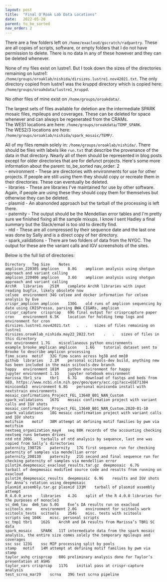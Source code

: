 ```yaml
---
layout: post
title:  "Final O'Roak Lab Data Locations"
date:   2022-05-20
parent: to_be_sorted
nav_order: 2
---
```


There are a few folders left on `/home/exacloud/gscratch/radpantry`. These are all copies of scripts, software, or empty folders that I do not have permission to delete. There is no data in any of these however and they can be deleted whenever.

None of my files exist on lustre1. But I took down the sizes of the directories remaining on lustre1: `/home/groups/oroaklab/nishida/dirsizes.lustre1.nov42021.txt`. The only directory copied from lustre1 was the kruppd directory which is copied here: `/home/groups/oroakdata/lustre1_kruppd`.

No other files of mine exist on `/home/groups/oroakdata/`.

The largest sets of files available for deletion are the intermediate SPARK mosaic files, mpileups and coverages. These can be deleted for space whenever and can always be regenerated from the CRAMs.
<br>The WES1 locations are here: `/home/groups/oroakdata/TEMP_SPARK`.
<br>The WES2/3 locations are here: `/home/groups/oroaklab/nishida/spark_mosaic/TEMP/`.

All of my files remain solely in: `/home/groups/oroaklab/nishida/`. There should be files with labels like `run.txt` that describe the provenance of the data in that directory.
Nearly all of them should be represented in blog posts except for older directories that are for defunct projects.
Here's some more information about the parent: to_be_sorted
nav_order: 2
<br> - environment - These are directories with environments for use for other projects. If people are still using them they should copy or recreate them in their directories. These can eventually be deleted.
<br> - libraries - These are libraries I've maintained for use by other software. Again, if people are using these they should copy them for themselves but otherwise they can be deleted.
<br> - plasmid - An abanonded approach but the tarball of the processing is left there.
<br> - paternity - The output should be the Mendellian error tables and I'm pretty sure we finished fixing all the sample mixups. I know I sent Hadley a final summary but the Slack/email is too old to directly find.
<br> - ntd - These are all compressed by their sequence date and the last one was done by Sally and is a direct copy of her directory.
<br> - spark_validations - There are two folders of data from the NYGC. The output for these are the variant calls and IGV screenshots of the sites.

Below is the full list of directories:
```
Directory	Tag	Size	Notes
amplicon_220305	amplicon	8.8G	amplicon analysis using shotgun approach and variant calling
amplicon_220406	amplicon	3.6G	amplicon analysis using shotgun approach and variant calling
ArchR	libraries	251M	complete ArchR libraries with input reading bugfix, likely obsolete now
celsee	environment	34G	celsee and docker information for celsee analysis by Eve
crispr_amplicon	amplicon	130G	old runs of amplicon sequencing by date using CRISPresso, parsing BWA CIGARs, amplican
crispr_capture	crisprcap	69G	final output for crisprcapture paper
cron	environment	6.5K	location for holding temp logs and environment for cron
dirsizes.lustre1.nov42021.txt	.	.	sizes of files remaining on lustre1
dirsizes.oroaklab_nishida.may22_2022.txt	.	.	sizes of files in this directory
env	environment	1.7G	miscellaneous python environments
example_brooke_amplican	amplicon	1.6G	tutorial dataset sent to Brooke to describe amplicon processing
fimo_scans	motif	32G	fimo scans across hg38 and mm10
github	libraries	2.1M	personal scitools-dev build, anything new has been included in the main scitools-dev branch
happy	environment	181M	python environment for happy
jupyter	environment	1.1G	jupyter notebook environment
marissa_tbr1_sra	tbr1	6.7G	download of fastqs and beds from GEO, https://www.ncbi.nlm.nih.gov/geo/query/acc.cgi?acc=GSE71384
miniconda3	environment	6.8G	personal miniconda install with nextstrain environments
mosaic_confirmations_Project_FEL_13640_B01_NAN_Custom	spark_validations	167G	mosaic confirmation project with variant calls and IGV shots
mosaic_confirmations_Project_FEL_13640_B01_NAN_Custom.2020-01-10	spark_validations	18G	mosaic confirmation project with variant calls and IGV shots
motifsim	motif	38M	attempt at defining motif families by pwm via motifsim
nextseq_organization_may4	seq	88K	records of the accounting checking nextseq runs between drives
ntd	ntd	209G	tarballs of ntd analysis by sequence, last one was copied from Sally’s directories
paternity_190726	paternity	17G	first sequence run for checking paternity of samples via mendellian error
paternity_200130	paternity	21G	second and final sequence run for checking paternity of samples via mendellian error
pilot24.deepmosaic_exacloud_results.tar.gz	deepmosaic	6.7G	tarball of deepmosaic modified source code and results from running on exacloud
pilot24_deepmosaic_results	deepmosaic	6.9G	results and IGV shots for Anna’s rotation using deepmosaic
plasmid_assembly.tar.gz	plasmid	131M	tarball of plasmid assembly attempt
R_4.0.0_arsn	libraries	4.2G	split of the R 4.0.0 libraries for the purposes of monocle3
sc_dm6_tau	dm6_tau	5.0G	Eve’s DA results run on exacloud
scitools_env	environment	2.0G	environment for scitools work
scitools_tests	scitools	254G	misc. tests with scitools
scripts	seq	104K	misc. personal scripts
sc_tmp1	tbr1	162G	ArchR and DA results from Marissa’s TBR1 SC data
spark_mosaic	SPARK	11T	intermediate data from the spark mosaic analysis, the entire size comes solely the temporary mpileups and coverages
ssc	ssc	123G	ssc MIP processing split by pools
stamp	motif	14M	attempt at defining motif families by pwm via stamp
taylor_ashg	crisprcap	80G	preliminary analysis done for Taylor’s presentation at ASHG
taylor_vars	crisprcap	117G	initial pass at crispr-capture analysis
test_scrna_mar29	scrna	39G	test scrna pipeline
```